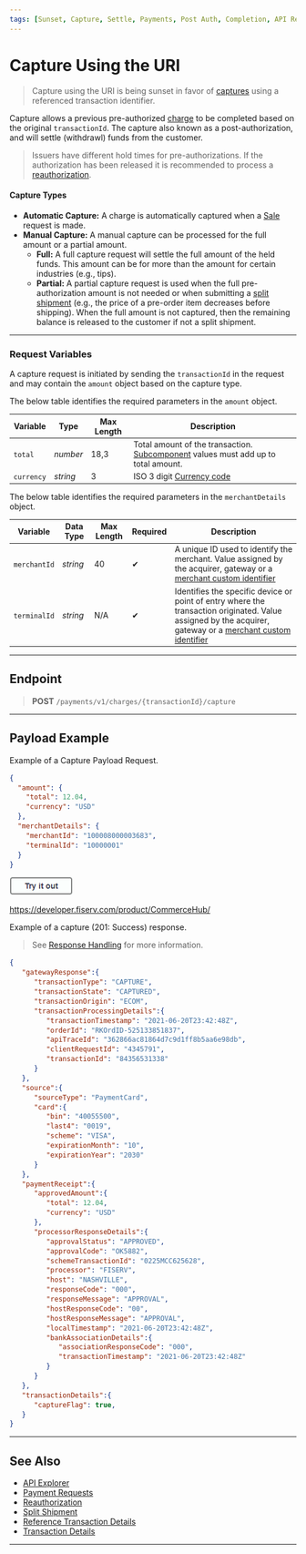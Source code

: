 ```yaml
---
tags: [Sunset, Capture, Settle, Payments, Post Auth, Completion, API Reference]
---
```


# Capture Using the URI

<!-- theme: danger -->
> Capture using the URI is being sunset in favor of [captures](?path=docs/Resources/API-Documents/Payments/Cancel.md) using a referenced transaction identifier.

Capture allows a previous pre-authorized [charge](?path=docs/Resources/API-Documents/Payments/Charges.md) to be completed based on the original `transactionId`. The capture also known as a post-authorization, and will settle (withdrawl) funds from the customer.

<!-- theme: warning -->
> Issuers have different hold times for pre-authorizations. If the authorization has been released it is recommended to process a [reauthorization](?path=docs/Resources/Guides/Authorizations/Re-Auth.md).

#### Capture Types

- **Automatic Capture:** A charge is automatically captured when a [Sale](?path=docs/Resources/FAQs-Glossary/Glossary.md#sale) request is made.
- **Manual Capture:** A manual capture can be processed for the full amount or a partial amount.
  - **Full:** A full capture request will settle the full amount of the held funds. This amount can be for more than the amount for certain industries (e.g., tips).
  - **Partial:** A partial capture request is used when the full pre-authorization amount is not needed or when submitting a [split shipment](?path=docs/Resources/Guides/Split-Shipment.md) (e.g., the price of a pre-order item decreases before shipping). When the full amount is not captured, then the remaining balance is released to the customer if not a split shipment.

---

### Request Variables

A capture request is initiated by sending the `transactionId` in the request and may contain the `amount` object based on the capture type.

<!--
type: tab
titles: amount, merchantDetails
-->

The below table identifies the required parameters in the `amount` object.

| Variable | Type | Max Length | Description |
| -------- | -- | ------------ | ------------------ |
| `total` | *number* | 18,3  | Total amount of the transaction. [Subcomponent](?path=docs/Resources/Master-Data/Amount-Components.md) values must add up to total amount. |
| `currency` | *string* | 3 | ISO 3 digit [Currency code](?path=docs/Resources/Master-Data/Currency-Code.md) |

<!--
type: tab
-->

The below table identifies the required parameters in the `merchantDetails` object.

| Variable | Data Type| Max Length | Required | Description |
|---------|----------|----------------|---------|---|
|`merchantId` | *string* | 40 | &#10004; | A unique ID used to identify the merchant. Value assigned by the acquirer, gateway or a [merchant custom identifier](?path=docs/Resources/Guides/BYOID.md) |
|`terminalId` | *string* | N/A | &#10004; | Identifies the specific device or point of entry where the transaction originated. Value assigned by the acquirer, gateway or a [merchant custom identifier](?path=docs/Resources/Guides/BYOID.md) |

<!-- type: tab-end -->

---

## Endpoint

<!-- theme: success -->
>**POST** `/payments/v1/charges/{transactionId}/capture`

---

## Payload Example

<!--
type: tab
titles: Request, Response
-->

Example of a Capture Payload Request.

```json
{
  "amount": {
    "total": 12.04,
    "currency": "USD"
  },
  "merchantDetails": {
    "merchantId": "100008000003683",
    "terminalId": "10000001"
  }
}
```

[![Try it out](../../../../assets/images/button.png)](../api/?type=post&path=/payments/v1/charges/{transactionId}/capture&branch=preview&version=1.2.0)

https://developer.fiserv.com/product/CommerceHub/
<!--
type: tab
-->

Example of a capture (201: Success) response.

<!-- theme: info -->
> See [Response Handling](?path=docs/Resources/Guides/Response-Codes/Response-Handling.md) for more information.

```json
{
   "gatewayResponse":{
      "transactionType": "CAPTURE",
      "transactionState": "CAPTURED",
      "transactionOrigin": "ECOM",
      "transactionProcessingDetails":{
         "transactionTimestamp": "2021-06-20T23:42:48Z",
         "orderId": "RKOrdID-525133851837",
         "apiTraceId": "362866ac81864d7c9d1ff8b5aa6e98db",
         "clientRequestId": "4345791",
         "transactionId": "84356531338"
      }
   },
   "source":{
      "sourceType": "PaymentCard",
      "card":{
         "bin": "40055500",
         "last4": "0019",
         "scheme": "VISA",
         "expirationMonth": "10",
         "expirationYear": "2030"
      }
   },
   "paymentReceipt":{
      "approvedAmount":{ 
         "total": 12.04,
         "currency": "USD"
      },
      "processorResponseDetails":{
         "approvalStatus": "APPROVED",
         "approvalCode": "OK5882",
         "schemeTransactionId": "0225MCC625628",
         "processor": "FISERV",
         "host": "NASHVILLE",
         "responseCode": "000",
         "responseMessage": "APPROVAL",
         "hostResponseCode": "00",
         "hostResponseMessage": "APPROVAL",
         "localTimestamp": "2021-06-20T23:42:48Z",
         "bankAssociationDetails":{
            "associationResponseCode": "000",
            "transactionTimestamp": "2021-06-20T23:42:48Z"
         }
      }
   },
   "transactionDetails":{
      "captureFlag": true,
   }
}
```

<!-- type: tab-end -->

---

## See Also

- [API Explorer](../api/?type=post&path=/payments/v1/charges)
- [Payment Requests](?path=docs/Resources/API-Documents/Payments/Payments.md)
- [Reauthorization](?path=docs/Resources/Guides/Authorizations/Re-Auth.md)
- [Split Shipment](?path=docs/Resources/Guides/Split-Shipment.md)
- [Reference Transaction Details](?path=docs/Resources/Master-Data/Reference-Transaction-Details.md)
- [Transaction Details](?path=docs/Resources/Master-Data/Transaction-Details.md)

---
